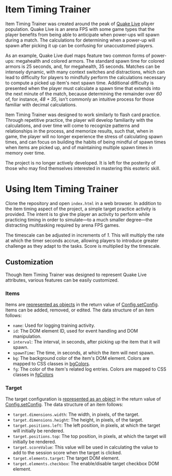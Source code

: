 # Item Timing Trainer

Item Timing Trainer was created around the peak of [Quake Live](https://store.steampowered.com/app/282440/Quake_Live/)
player population. Quake Live is an arena FPS with some game types that the player benefits from being able to
anticipate when power-ups will spawn during a match. The calculations for determining when a power-up will spawn after
picking it up can be confusing for unaccustomed players.

As an example, Quake Live duel maps feature two common forms of power-ups: megahealth and colored armors. The standard
spawn time for colored armors is 25 seconds, and, for megahealth, 35 seconds. Matches can be intensely dynamic, with
many context switches and distractions, which can lead to difficulty for players to mindfully perform the calculations
necessary to compute a picked up item's next spawn time. Additional difficulty is presented when the player must
calculate a spawn time that extends into the next minute of the match, because determining the remainder over _60_ of,
for instance, _48 + 35_, isn't commonly an intuitive process for those familiar with decimal calculations.

Item Timing Trainer was designed to work similarly to flash card practice. Through repetitive practice, the player will
develop familiarity with the calculations, and over time will come to recognize patterns and relationships in the
process, and memorize results, such that, when in game, the player will no longer experience the stress of calculating
spawn times, and can focus on building the habits of being mindful of spawn times when items are picked up, and of
maintaining multiple spawn times in memory over time.

The project is no longer actively developed. It is left for the posterity of those who may find themselves interested in
mastering this esoteric skill.

# Using Item Timing Trainer

Clone the repository and open `index.html` in a web browser. In addition to the item timing aspect of the project, a
simple target practice activity is provided. The intent is to give the player an activity to perform while practicing
timing in order to simulate&mdash;to a much smaller degree&mdash;the distracting multitasking required by arena FPS games.

The timescale can be adjusted in increments of _1_. This will multiply the rate at which the timer seconds accrue,
allowing players to introduce greater challenge as they adapt to the tasks. Score is multiplied by the timescale.

## Customization

Though Item Timing Trainer was designed to represent Quake Live attributes, various features can be easily customized.

### Items

Items are [represented as objects](index.html#L249-L277) in
the return value of [Config.setConfig](index.html#L200).
Items can be added, removed, or edited. The data structure of an item follows:

* `name`: Used for logging training activity.
* `id`: The DOM element ID, used for event handling and DOM manipulation.
* `interval`: The interval, in seconds, after picking up the item that it will spawn.
* `spawnTime`: The time, in seconds, at which the item will next spawn.
* `bg`: The background color of the item's DOM element. Colors are mapped to CSS classes in
  [bgColors](index.html#L186-L193).
* `fg`: The color of the item's related log entries. Colors are mapped to CSS classes in
  [fgColors](index.html#L177-L184)

### Target

The target configuration is
[represented as an object](index.html#L208-L222) in the
return value of [Config.setConfig](index.html#L200). The
data structure of an item follows:

* `target.dimensions.width`: The width, in pixels, of the target.
* `target.dimensions.height`: The height, in pixels, of the target.
* `target.positions.left`: The left position, in pixels, at which the target will initially be rendered.
* `target.positions.top`: The top position, in pixels, at which the target will initially be rendered.
* `target.scoreValue`: This value will be used in calculating the value to add to the session score when the target is
  clicked.
* `target.elements.target`: The target DOM element.
* `target.elements.checkbox`: The enable/disable target checkbox DOM element.
